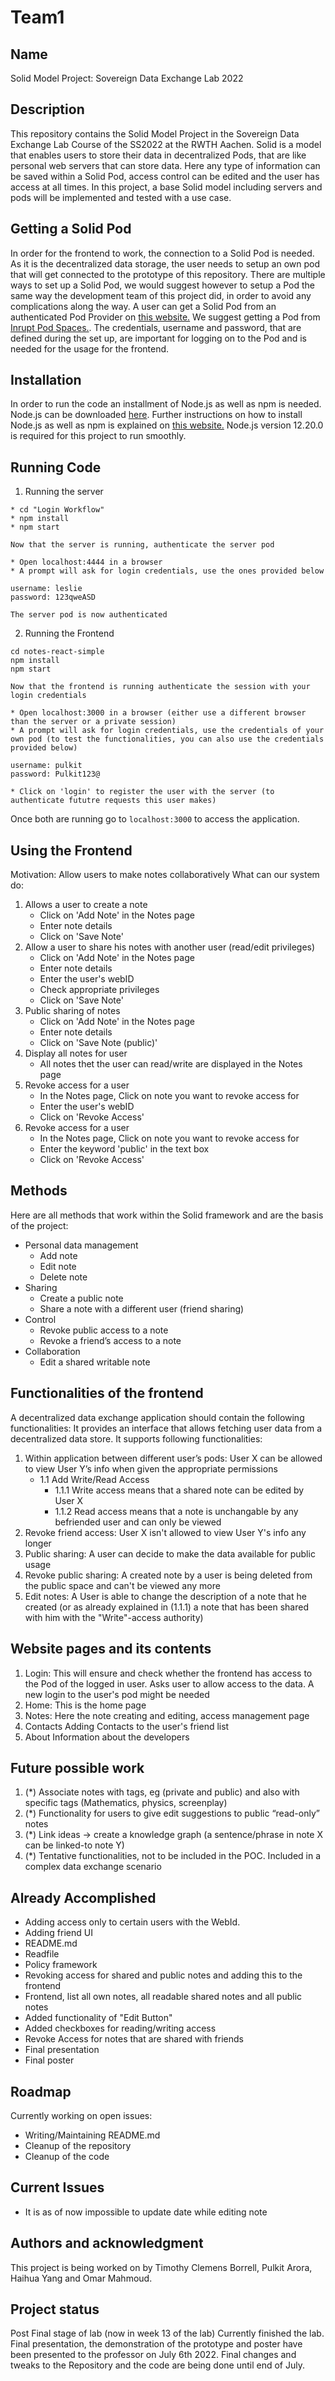 # Team1

## Name
Solid Model Project: Sovereign Data Exchange Lab 2022 

## Description
This repository contains the Solid Model Project in the Sovereign Data Exchange Lab Course of the SS2022 at the RWTH Aachen. 
Solid is a model that enables users to store their data in decentralized Pods, that are like personal web servers that can store data. Here any type of information can be saved within a Solid Pod, access control can be edited and the user has access at all times. 
In this project, a base Solid model including servers and pods will be implemented and tested with a use case.


## Getting a Solid Pod
In order for the frontend to work, the connection to a Solid Pod is needed. As it is the decentralized data storage, the user needs to setup an own pod that will get connected to the prototype of this repository. There are multiple ways to set up a Solid Pod, we would suggest however to setup a Pod the same way the development team of this project did, in order to avoid any complications along the way. 
A user can get a Solid Pod from an authenticated Pod Provider on [this website.](https://solidproject.org/users/get-a-pod#get-a-pod-from-a-pod-provider) We suggest getting a Pod from [Inrupt Pod Spaces.](https://signup.pod.inrupt.com). The credentials, username and password, that are defined during the set up, are important for logging on to the Pod and is needed for the usage for the frontend. 

## Installation
In order to run the code an installment of Node.js as well as npm is needed. Node.js can be downloaded [here](https://nodejs.org/en/download/). Further instructions on how to install Node.js as well as npm is explained on [this website.](https://docs.npmjs.com/downloading-and-installing-node-js-and-npm) Node.js version 12.20.0 is required for this project to run smoothly.

## Running Code
1. Running the server
```
* cd "Login Workflow"
* npm install
* npm start

Now that the server is running, authenticate the server pod

* Open localhost:4444 in a browser
* A prompt will ask for login credentials, use the ones provided below

username: leslie
password: 123qweASD

The server pod is now authenticated

```

2. Running the Frontend
```
cd notes-react-simple
npm install
npm start

Now that the frontend is running authenticate the session with your login credentials

* Open localhost:3000 in a browser (either use a different browser than the server or a private session)
* A prompt will ask for login credentials, use the credentials of your own pod (to test the functionalities, you can also use the credentials provided below)

username: pulkit
password: Pulkit123@

* Click on 'login' to register the user with the server (to authenticate fututre requests this user makes)
```

Once both are running go to `localhost:3000` to access the application.


## Using the Frontend
Motivation: Allow users to make notes collaboratively
What can our system do:
1. Allows a user to create a note
    * Click on 'Add Note' in the Notes page
    * Enter note details
    * Click on 'Save Note'
2. Allow a user to share his notes with another user (read/edit privileges)
    * Click on 'Add Note' in the Notes page
    * Enter note details
    * Enter the user's webID 
    * Check appropriate privileges
    * Click on 'Save Note'
3. Public sharing of notes
    * Click on 'Add Note' in the Notes page
    * Enter note details
    * Click on 'Save Note (public)'
4. Display all notes for user
    * All notes thet the user can read/write are displayed in the Notes page
5. Revoke access for a user
    * In the Notes page, Click on note you want to revoke access for
    * Enter the user's webID 
    * Click on 'Revoke Access'
6. Revoke access for a user
    * In the Notes page, Click on note you want to revoke access for
    * Enter the keyword 'public' in the text box  
    * Click on 'Revoke Access'



## Methods
Here are all methods that work within the Solid framework and are the basis of the project: 
- Personal data management
    * Add note
    * Edit note
    * Delete note
- Sharing
    * Create a public note
    * Share a note with a different user (friend sharing)
- Control
    * Revoke public access to a note
    * Revoke a friend’s access to a note
- Collaboration
    * Edit a shared writable note


## Functionalities of the frontend
A decentralized data exchange application should contain the following functionalities:
It provides an interface that allows fetching user data from a decentralized data store. It supports following functionalities:
1. Within application between different user’s pods: User X can be allowed to view User Y’s info when given the appropriate permissions
    - 1.1 Add Write/Read Access
        - 1.1.1 Write access means that a shared note can be edited by User X
        - 1.1.2 Read access means that a note is unchangable by any befriended user and can only be viewed
2. Revoke friend access: User X isn't allowed to view User Y's info any longer
3. Public sharing: A user can decide to make the data available for public usage
4. Revoke public sharing: A created note by a user is being deleted from the public space and can't be viewed any more
5. Edit notes: A User is able to change the description of a note that he created (or as already explained in (1.1.1) a note that has been shared with him with the "Write"-access authority)

## Website pages and its contents
1. Login: 
    This will ensure and check whether the frontend has access to the Pod of the logged in user. Asks user to allow access to the data. A new login to the user's pod might be needed
2. Home:
    This is the home page
3. Notes:
    Here the note creating and editing, access management page
4. Contacts
    Adding Contacts to the user's friend list
5. About
    Information about the developers


## Future possible work
1. (*) Associate notes with tags, eg (private and public) and also with specific tags (Mathematics, physics, screenplay) 
2. (*) Functionality for users to give edit suggestions to public “read-only” notes
3. (*) Link ideas -> create a knowledge graph (a sentence/phrase in note X can be linked-to note Y) 
4. (*) Tentative functionalities, not to be included in the POC. Included in a complex data exchange scenario


## Already Accomplished
- Adding access only to certain users with the WebId. 
- Adding friend UI
- README.md
- Readfile
- Policy framework
- Revoking access for shared and public notes and adding this to the frontend
- Frontend, list all own notes, all readable shared notes and all public notes
- Added functionality of "Edit Button"
- Added checkboxes for reading/writing access
- Revoke Access for notes that are shared with friends 
- Final presentation
- Final poster


## Roadmap
Currently working on open issues: 
- Writing/Maintaining README.md
- Cleanup of the repository
- Cleanup of the code


## Current Issues
- It is as of now impossible to update date while editing note


## Authors and acknowledgment
This project is being worked on by Timothy Clemens Borrell, Pulkit Arora, Haihua Yang and Omar Mahmoud.


## Project status
Post Final stage of lab (now in week 13 of the lab)
Currently finished the lab. Final presentation, the demonstration of the prototype and poster have been presented to the professor on July 6th 2022. Final changes and tweaks to the Repository and the code are being done until end of July.